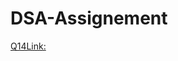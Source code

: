 # DSA-Assignement
[Q14Link:](https://leetcode.com/problems/implement-queue-using-stacks/submissions/900912158/)
